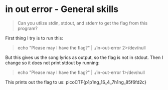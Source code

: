 # in out error - General skills

> Can you utlize stdin, stdout, and stderr to get the flag from this program?

First thing I try is to run this:
> echo "Please may I have the flag?" | ./in-out-error 2>/dev/null

But this gives us the song lyrics as output, so the flag is not in stdout. Then I change so it does not print stdout by running:
> echo "Please may I have the flag?" | ./in-out-error 1>/dev/null

This prints out the flag to us: picoCTF{p1p1ng_1S_4_7h1ng_85f6fd2c}